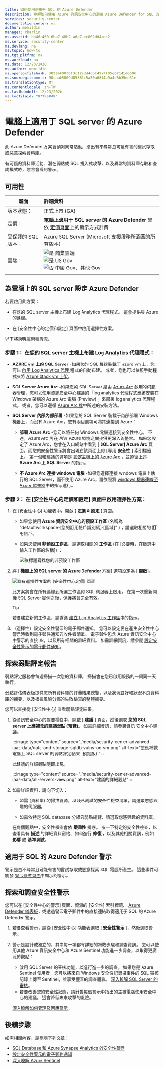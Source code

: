 ```yaml
---
title: 如何使用適用于 SQL 的 Azure Defender
description: 瞭解如何使用 Azure 資訊安全中心的選用 Azure Defender for SQL 方案
services: security-center
documentationcenter: na
author: memildin
manager: rkarlin
ms.assetid: ba46c460-6ba7-48b2-a6a7-ec802dd4eec2
ms.service: security-center
ms.devlang: na
ms.topic: how-to
ms.tgt_pltfrm: na
ms.workload: na
ms.date: 12/23/2020
ms.author: memildin
ms.openlocfilehash: 3899b00038f3c12add4dbf49a7f05e07141d8606
ms.sourcegitcommit: 90caa05809d85382c5a50a6804b9a4d8b39ee31e
ms.translationtype: MT
ms.contentlocale: zh-TW
ms.lasthandoff: 12/23/2020
ms.locfileid: "97755849"
---
```

# <a name="azure-defender-for-sql-servers-on-machines"></a>電腦上適用于 SQL server 的 Azure Defender 

此 Azure Defender 方案會偵測異常活動，指出有不尋常且可能有害的嘗試存取或惡意探索資料庫。

有可疑的資料庫活動、潛在弱點或 SQL 插入式攻擊，以及異常的資料庫存取和查詢模式時，您將會看到警示。

## <a name="availability"></a>可用性

|層面|詳細資料|
|----|:----|
|版本狀態：|正式上市 (GA)|
|定價：|**電腦上適用于 SQL server 的 Azure Defender** 會依 [定價頁面](security-center-pricing.md)上的顯示方式計費|
|受保護的 SQL 版本：|Azure SQL Server (Microsoft 支援服務所涵蓋的所有版本) |
|雲端：|![是](./media/icons/yes-icon.png) 商業雲端<br>![是](./media/icons/yes-icon.png) US Gov<br>![否](./media/icons/no-icon.png) 中國 Gov、其他 Gov|
|||

## <a name="set-up-azure-defender-for-sql-servers-on-machines"></a>為電腦上的 SQL server 設定 Azure Defender

若要啟用此方案：

* 在您的 SQL server 主機上布建 Log Analytics 代理程式。 這會提供與 Azure 的連線。

* 在 [安全性中心的定價和設定] 頁面中啟用選擇性方案。

以下將說明這兩種情況。

### <a name="step-1-provision-the-log-analytics-agent-on-your-sql-servers-host"></a>步驟 1： 在您的 SQL server 主機上布建 Log Analytics 代理程式：

- **AZURE vm 上的 SQL Server** -如果您的 SQL 機器裝載于 azure vm 上，您可以 [啟用 Log Analytics 代理 <a name="auto-provision-mma"></a> 程式的自動](security-center-enable-data-collection.md#auto-provision-mma)布建。 或者，您也可以依照手動程式來將 [Azure Stack vm 上架](quickstart-onboard-machines.md#onboard-your-azure-stack-vms)。
- **SQL Server Azure Arc** -如果您的 SQL Server 是由 [Azure Arc](../azure-arc/index.yml) 啟用的伺服器管理，您可以使用資訊安全中心建議的「log analytics 代理程式應該安裝在 Windows 架構的 Azure Arc 電腦 (Preview) 」來部署 log analytics 代理程式。 或者，您可以遵循 [Azure Arc 檔](../azure-arc/servers/manage-vm-extensions.md)中所述的安裝方法。

- **SQL Server 內部內部部署** -如果您的 SQL Server 裝載于內部部署 Windows 機器上，而沒有 Azure Arc，您有兩個選項可將其連接到 Azure：
    
    - **部署 Azure Arc** -您可以將任何 Windows 電腦連接到安全性中心。 不過，Azure Arc 可在 *所有* Azure 環境之間提供更深入的整合。 如果您設定了 Azure Arc，您會在入口網站中看到 [ **SQL Server] Azure Arc** 頁面，而您的安全性警示將會出現在該頁面上的 [專用 **安全性** ] 索引標籤上。 第一個和建議的選項是 [設定主機上的 Azure Arc](../azure-arc/servers/onboard-portal.md#install-and-validate-the-agent-on-windows) ，並遵循上述 **Azure Arc 上 SQL Server** 的指示。
        
    - **不 Azure Arc 連接 windows 電腦** -如果您選擇連接 windows 電腦上執行的 SQL Server，而不使用 Azure Arc，請依照將 [windows 機器連線至 Azure 監視器](../azure-monitor/platform/agent-windows.md)中的指示進行。


### <a name="step-2-enable-the-optional-plan-in-security-centers-pricing-and-settings-page"></a>步驟 2： 在 [安全性中心的定價和設定] 頁面中啟用選擇性方案：

1. 在 [安全性中心] 功能表中，開啟 [ **定價 & 設定** ] 頁面。

    - 如果您使用 **Azure 資訊安全中心的預設工作區** (名稱為 "defaultworkspace-[您的訂用帳戶識別碼]-[區域]" ) ，請選取相關的 **訂** 用帳戶。

    - 如果您使用 **非預設工作區**，請選取相關的 **工作區** (在 [必要時，在篩選中輸入工作區的名稱]) ：

        ![依標題尋找您的非預設工作區](./media/security-center-advanced-iaas-data/pricing-and-settings-workspaces.png)

1. 將 [ **機器上的 SQL server 的 Azure Defender** 方案] 選項設定為 [ **開啟**]。 

    ![具有選擇性方案的 [安全性中心定價] 頁面](media/security-center-advanced-iaas-data/sql-servers-on-vms-in-pricing-small.png)

    此方案將會在所有連線到所選工作區的 SQL 伺服器上啟用。 在第一次重新開機 SQL Server 實例之後，保護將會完全有效。

    >[!TIP] 
    > 若要建立新的工作區，請遵循 [建立 Log Analytics 工作區](../azure-monitor/learn/quick-create-workspace.md)中的指示。


1. （選擇性）設定安全性警示的電子郵件通知。 
    您可以設定要在產生安全性中心警示時收到電子郵件通知的收件者清單。 電子郵件包含 Azure 資訊安全中心中警示的直接 sk，以及所有相關的詳細資料。 如需詳細資訊，請參閱 [設定安全性警示的電子郵件通知](security-center-provide-security-contact-details.md)。



## <a name="explore-vulnerability-assessment-reports"></a>探索弱點評定報告

弱點評定服務會每週掃描一次您的資料庫。 掃描會在您已啟用服務的一周同一天執行。

弱點評估儀表板提供您所有資料庫的評量結果總覽，以及狀況良好和狀況不良資料庫的摘要，以及根據風險分佈的失敗檢查的整體摘要。

您可以直接從 [安全性中心] 查看弱點評定結果。

1. 從資訊安全中心的提要欄位中，開啟 [ **建議** ] 頁面，然後選取 **您的 SQL server 上應補救的建議弱點 (預覽)**。 如需詳細資訊，請參閱資訊 [安全中心建議](security-center-recommendations.md)。 

    :::image type="content" source="./media/security-center-advanced-iaas-data/data-and-storage-sqldb-vulns-on-vm.png" alt-text="您應補救電腦上 SQL server 的弱點評定結果 (預覽版) ":::

    此建議的詳細觀點隨即出現。

    :::image type="content" source="./media/security-center-advanced-iaas-data/all-servers-view.png" alt-text="建議的詳細觀點":::

1. 如需詳細資料，請向下切入：

    * 如需 (資料庫) 的掃描資源，以及已測試的安全性檢查清單，請選取您感興趣的伺服器。

    * 如需依特定 SQL database 分組的弱點總覽，請選取您感興趣的資料庫。

    在每個觀點中，安全性檢查會依 **嚴重性** 排序。 按一下特定的安全性檢查，以查看具有 **描述** 的詳細資料窗格、如何進行 **修復** ，以及其他相關資訊，例如 **影響** 或 **基準測試**。

## <a name="azure-defender-for-sql-alerts"></a>適用于 SQL 的 Azure Defender 警示
警示是由不尋常且可能有害的嘗試存取或惡意探索 SQL 電腦所產生。 這些事件可觸發 [警示參考頁面](alerts-reference.md#alerts-sql-db-and-warehouse)中顯示的警示。

## <a name="explore-and-investigate-security-alerts"></a>探索和調查安全性警示

您可以在 [安全性中心的警示] 頁面、資源的 [安全性] 索引標籤、 [Azure Defender 儀表板](azure-defender-dashboard.md)，或透過警示電子郵件中的直接連結取得適用于 SQL 的 Azure Defender 警示。

1. 若要查看警示，請從 [安全性中心] 功能表選取 [ **安全性警示** ]，然後選取警示。

1. 警示是設計成獨立的，其中每一項都有詳細的補救步驟和調查資訊。 您可以使用其他 Azure 資訊安全中心和 Azure Sentinel 功能進一步調查，以取得更廣泛的觀點：

    * 啟用 SQL Server 的審核功能，以進行進一步的調查。 如果您是 Azure Sentinel 使用者，您可以將來自 Windows 安全性記錄檔事件的 SQL 審核記錄上傳至 Sentinel，並享受豐富的調查體驗。 [深入瞭解 SQL Server 的審核](/sql/relational-databases/security/auditing/create-a-server-audit-and-server-audit-specification?preserve-view=true&view=sql-server-ver15)。
    * 若要改善您的安全性狀態，請針對每個警示中指出的主機電腦使用安全中心的建議。 這會降低未來攻擊的風險。 

    [深入瞭解如何管理及回應警示](security-center-managing-and-responding-alerts.md)。


## <a name="next-steps"></a>後續步驟

如需相關內容，請參閱下列文章：

- [SQL Database 和 Azure Synapse Analytics 的安全性警示](alerts-reference.md#alerts-sql-db-and-warehouse)
- [設定安全性警示的電子郵件通知](security-center-provide-security-contact-details.md)
- [深入瞭解 Azure Sentinel](../sentinel/index.yml)